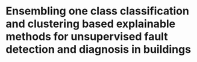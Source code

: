 # Ensembling one class classification and clustering based explainable methods for unsupervised fault detection and diagnosis in buildings 